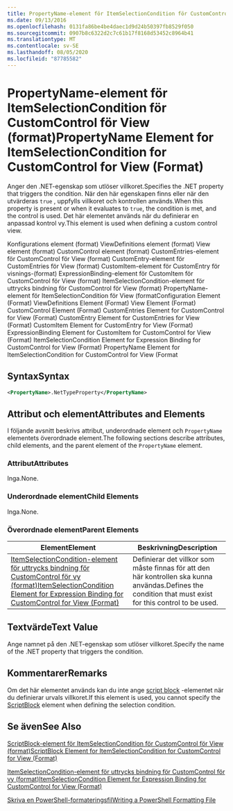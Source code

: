 ```yaml
---
title: PropertyName-element för ItemSelectionCondition för CustomControl för vy (format) | Microsoft Docs
ms.date: 09/13/2016
ms.openlocfilehash: 0131fa86be4be4daec1d9d24b50397fb8529f050
ms.sourcegitcommit: 0907b8c6322d2c7c61b17f8168d53452c8964b41
ms.translationtype: MT
ms.contentlocale: sv-SE
ms.lasthandoff: 08/05/2020
ms.locfileid: "87785582"
---
```

# <a name="propertyname-element-for-itemselectioncondition-for-customcontrol-for-view-format"></a><span data-ttu-id="90f45-102">PropertyName-element för ItemSelectionCondition för CustomControl för View (format)</span><span class="sxs-lookup"><span data-stu-id="90f45-102">PropertyName Element for ItemSelectionCondition for CustomControl for View (Format)</span></span>

<span data-ttu-id="90f45-103">Anger den .NET-egenskap som utlöser villkoret.</span><span class="sxs-lookup"><span data-stu-id="90f45-103">Specifies the .NET property that triggers the condition.</span></span> <span data-ttu-id="90f45-104">När den här egenskapen finns eller när den utvärderas `true` , uppfylls villkoret och kontrollen används.</span><span class="sxs-lookup"><span data-stu-id="90f45-104">When this property is present or when it evaluates to `true`, the condition is met, and the control is used.</span></span> <span data-ttu-id="90f45-105">Det här elementet används när du definierar en anpassad kontrol vy.</span><span class="sxs-lookup"><span data-stu-id="90f45-105">This element is used when defining a custom control view.</span></span>

<span data-ttu-id="90f45-106">Konfigurations element (format) ViewDefinitions element (format) View element (format) CustomControl element (format) CustomEntries-element för CustomControl för View (format) CustomEntry-element för CustomEntries för View (format) CustomItem-element för CustomEntry för visnings-(format) ExpressionBinding-element för CustomItem för CustomControl för View (format) ItemSelectionCondition-element för uttrycks bindning för CustomControl för View (format) PropertyName-element för ItemSelectionCondition för View (format</span><span class="sxs-lookup"><span data-stu-id="90f45-106">Configuration Element (Format) ViewDefinitions Element (Format) View Element (Format) CustomControl Element (Format) CustomEntries Element for CustomControl for View (Format) CustomEntry Element for CustomEntries for View (Format) CustomItem Element for CustomEntry for View (Format) ExpressionBinding Element for CustomItem for CustomControl for View (Format) ItemSelectionCondition Element for Expression Binding for CustomControl for View (Format) PropertyName Element for ItemSelectionCondition for CustomControl for View (Format</span></span>

## <a name="syntax"></a><span data-ttu-id="90f45-107">Syntax</span><span class="sxs-lookup"><span data-stu-id="90f45-107">Syntax</span></span>

```xml
<PropertyName>.NetTypeProperty</PropertyName>
```

## <a name="attributes-and-elements"></a><span data-ttu-id="90f45-108">Attribut och element</span><span class="sxs-lookup"><span data-stu-id="90f45-108">Attributes and Elements</span></span>

<span data-ttu-id="90f45-109">I följande avsnitt beskrivs attribut, underordnade element och `PropertyName` elementets överordnade element.</span><span class="sxs-lookup"><span data-stu-id="90f45-109">The following sections describe attributes, child elements, and the parent element of the `PropertyName` element.</span></span>

### <a name="attributes"></a><span data-ttu-id="90f45-110">Attribut</span><span class="sxs-lookup"><span data-stu-id="90f45-110">Attributes</span></span>

<span data-ttu-id="90f45-111">Inga.</span><span class="sxs-lookup"><span data-stu-id="90f45-111">None.</span></span>

### <a name="child-elements"></a><span data-ttu-id="90f45-112">Underordnade element</span><span class="sxs-lookup"><span data-stu-id="90f45-112">Child Elements</span></span>

<span data-ttu-id="90f45-113">Inga.</span><span class="sxs-lookup"><span data-stu-id="90f45-113">None.</span></span>

### <a name="parent-elements"></a><span data-ttu-id="90f45-114">Överordnade element</span><span class="sxs-lookup"><span data-stu-id="90f45-114">Parent Elements</span></span>

|<span data-ttu-id="90f45-115">Element</span><span class="sxs-lookup"><span data-stu-id="90f45-115">Element</span></span>|<span data-ttu-id="90f45-116">Beskrivning</span><span class="sxs-lookup"><span data-stu-id="90f45-116">Description</span></span>|
|-------------|-----------------|
|[<span data-ttu-id="90f45-117">ItemSelectionCondition-element för uttrycks bindning för CustomControl för vy (format)</span><span class="sxs-lookup"><span data-stu-id="90f45-117">ItemSelectionCondition Element for Expression Binding for CustomControl for View (Format)</span></span>](./itemselectioncondition-element-for-expressionbinding-for-customcontrol-format.md)|<span data-ttu-id="90f45-118">Definierar det villkor som måste finnas för att den här kontrollen ska kunna användas.</span><span class="sxs-lookup"><span data-stu-id="90f45-118">Defines the condition that must exist for this control to be used.</span></span>|

## <a name="text-value"></a><span data-ttu-id="90f45-119">Textvärde</span><span class="sxs-lookup"><span data-stu-id="90f45-119">Text Value</span></span>

<span data-ttu-id="90f45-120">Ange namnet på den .NET-egenskap som utlöser villkoret.</span><span class="sxs-lookup"><span data-stu-id="90f45-120">Specify the name of the .NET property that triggers the condition.</span></span>

## <a name="remarks"></a><span data-ttu-id="90f45-121">Kommentarer</span><span class="sxs-lookup"><span data-stu-id="90f45-121">Remarks</span></span>

<span data-ttu-id="90f45-122">Om det här elementet används kan du inte ange [script block](./scriptblock-element-for-itemselectioncondition-for-customcontrol-for-view-format.md) -elementet när du definierar urvals villkoret.</span><span class="sxs-lookup"><span data-stu-id="90f45-122">If this element is used, you cannot specify the [ScriptBlock](./scriptblock-element-for-itemselectioncondition-for-customcontrol-for-view-format.md) element when defining the selection condition.</span></span>

## <a name="see-also"></a><span data-ttu-id="90f45-123">Se även</span><span class="sxs-lookup"><span data-stu-id="90f45-123">See Also</span></span>

[<span data-ttu-id="90f45-124">ScriptBlock-element för ItemSelectionCondition för CustomControl för View (format)</span><span class="sxs-lookup"><span data-stu-id="90f45-124">ScriptBlock Element for ItemSelectionCondition for CustomControl for View (Format)</span></span>](./scriptblock-element-for-itemselectioncondition-for-customcontrol-for-view-format.md)

[<span data-ttu-id="90f45-125">ItemSelectionCondition-element för uttrycks bindning för CustomControl för vy (format)</span><span class="sxs-lookup"><span data-stu-id="90f45-125">ItemSelectionCondition Element for Expression Binding for CustomControl for View (Format)</span></span>](./itemselectioncondition-element-for-expressionbinding-for-customcontrol-format.md)

[<span data-ttu-id="90f45-126">Skriva en PowerShell-formateringsfil</span><span class="sxs-lookup"><span data-stu-id="90f45-126">Writing a PowerShell Formatting File</span></span>](./writing-a-powershell-formatting-file.md)
